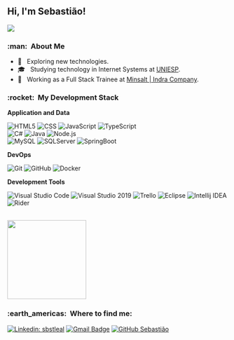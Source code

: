 
<h2>Hi, I'm Sebastião! </h2>

![](https://komarev.com/ghpvc/?username=sbstleal&color=006bed)

<h3> :man: &nbsp;About Me </h3>

- 🤔 &nbsp; Exploring new technologies.
- 🎓 &nbsp; Studying technology in Internet Systems at <a href="https://www.iesp.edu.br/">UNIESP</a>.
- 💼 &nbsp; Working as a Full Stack Trainee at <a href="https://www.indracompany.com/pt-br/minsait/">Minsalt | Indra Company</a>.

<h3> :rocket: &nbsp;My Development Stack </h3>

**Application and Data**

  ![HTML5](https://img.shields.io/badge/-HTML5-333333?style=flat&logo=HTML5)
  ![CSS](https://img.shields.io/badge/-CSS-333333?style=flat&logo=CSS3&logoColor=1572B6)
  ![JavaScript](https://img.shields.io/badge/-JavaScript-333333?style=flat&logo=javascript)
  ![TypeScript](https://img.shields.io/badge/-TypeScript-333333?style=flat&logo=typescript)
  <br/>
  ![C#](https://img.shields.io/badge/-Csharp-333333?style=flat&logo=Csharp)
  ![Java](https://img.shields.io/badge/-Java-333333?style=flat&logo=Java)
  ![Node.js](https://img.shields.io/badge/-Node.js-333333?style=flat&logo=node.js)
  <br/>
  ![MySQL](https://img.shields.io/badge/-MySQL-333333?style=flat&logo=mysql)
  ![SQLServer](https://img.shields.io/badge/-SQLServer-333333?style=flat&logo=sqlserver)
  ![SpringBoot](https://img.shields.io/badge/-SpringBoot-333333?style=flat&logo=SpringBoot)
  <br/>
  
**DevOps**

  ![Git](https://img.shields.io/badge/-Git-333333?style=flat&logo=git)
  ![GitHub](https://img.shields.io/badge/-GitHub-333333?style=flat&logo=github)
  ![Docker](https://img.shields.io/badge/-Docker-333333?style=flat&logo=docker)

**Development Tools**

  ![Visual Studio Code](https://img.shields.io/badge/-Visual%20Studio%20Code-333333?style=flat&logo=visual-studio-code&logoColor=007ACC)
  ![Visual Studio 2019](https://img.shields.io/badge/-Visual%20Studio-333333?style=flat&logo=visual-studio&logoColor=6959CD)
  ![Trello](https://img.shields.io/badge/-Trello-333333?style=flat&logo=trello&logoColor=007ACC)
  ![Eclipse](https://img.shields.io/badge/-Eclipse-333333?style=flat&logo=Eclipse&logoColor=white)
  ![Intellij IDEA](https://img.shields.io/badge/IntelliJ_IDEA-333333?style=flat&logo=intellij-idea&logoColor=white)
  ![Rider](https://img.shields.io/badge/Rider-333333?style=flat&logo=Rider&logoColor=white)

<br/>

<a href="https://github.com/sbstleal">
  <img height="180em" src="https://github-readme-stats.vercel.app/api?username=sbstleal&theme=dracula&show_icons=true" />
</a>

<br/>

<h3> :earth_americas: &nbsp;Where to find me: </h3> 

[![Linkedin: sbstleal](https://img.shields.io/badge/-sbstleal-blue?style=flat-square&logo=Linkedin&logoColor=white&link=https://www.linkedin.com/in/sbstleal/)](https://www.linkedin.com/in/sbstleal/)
[![Gmail Badge](https://img.shields.io/badge/-sebastiaodeoleal@gmail.com-006bed?style=flat-square&logo=Gmail&logoColor=white&link=mailto:sebastiaodeoleal@gmail.com)](mailto:sebastiaodeoleal@gmail.com)
[![GitHub Sebastião]( https://img.shields.io/github/followers/sbstleal?label=follow&style=social)](https://github.com/sbstleal)
